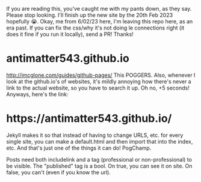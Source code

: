 If you are reading this, you've caught me with my pants down, as they say. Please stop looking. I'll finish up the new site by the 20th Feb 2023 hopefully 😭. Okay, me from 6/02/23 here, I'm leaving this repo here, as an era past. If you can fix the css/why it's not doing le connections right (it does it fine if you run it locally), send a PR! Thanks!

# antimatter543.github.io
 http://jmcglone.com/guides/github-pages/ This POGGERS.
 Also, whenever I look at the github.io's of websites, it's mildly annoying how there's never a link to the actual website, so you have to search it up. Oh no, +5 seconds! Anyways, here's the link:

 <h1> https://antimatter543.github.io/ </h1>
 
 Jekyll makes it so that instead of having to change URLS, etc. for every single site, you can make a default.html and then import that into the index, etc. And that's just one of the things it can do! PogChamp.


Posts need both includelink and a tag (professional or non-professional) to be visible. The "published" tag is a bool. On true, you can see it on site. On false, you can't (even if you know the url).
